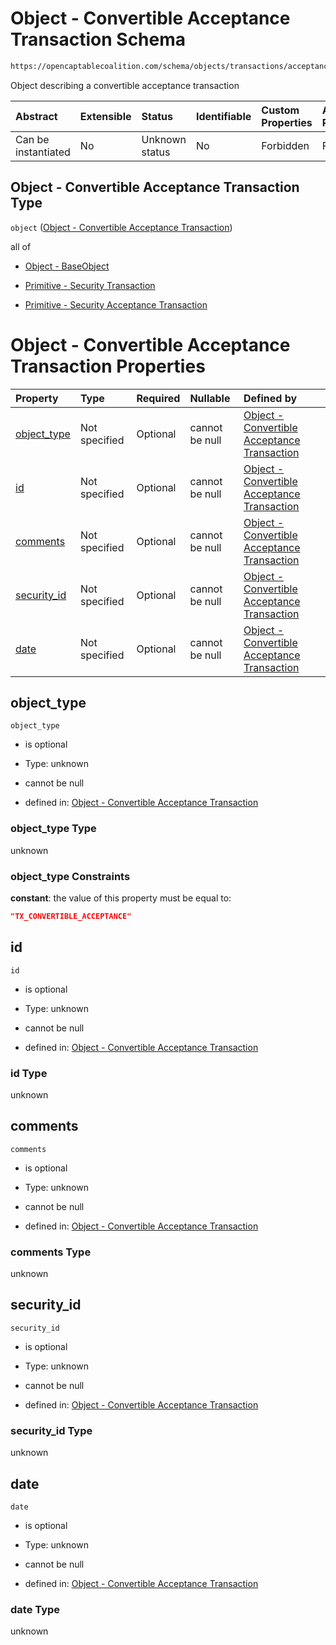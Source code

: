 # Object - Convertible Acceptance Transaction Schema

```txt
https://opencaptablecoalition.com/schema/objects/transactions/acceptance/ConvertibleAcceptance.schema.json
```

Object describing a convertible acceptance transaction

| Abstract            | Extensible | Status         | Identifiable | Custom Properties | Additional Properties | Access Restrictions | Defined In                                                                                                                                 |
| :------------------ | :--------- | :------------- | :----------- | :---------------- | :-------------------- | :------------------ | :----------------------------------------------------------------------------------------------------------------------------------------- |
| Can be instantiated | No         | Unknown status | No           | Forbidden         | Forbidden             | none                | [ConvertibleAcceptance.schema.json](../../schema/objects/transactions/acceptance/ConvertibleAcceptance.schema.json "open original schema") |

## Object - Convertible Acceptance Transaction Type

`object` ([Object - Convertible Acceptance Transaction](convertibleacceptance.md))

all of

*   [Object - BaseObject](issuer-allof-object---baseobject.md "check type definition")

*   [Primitive - Security Transaction](convertibletransfer-allof-primitive---security-transaction.md "check type definition")

*   [Primitive - Security Acceptance Transaction](convertibleacceptance-allof-primitive---security-acceptance-transaction.md "check type definition")

# Object - Convertible Acceptance Transaction Properties

| Property                    | Type          | Required | Nullable       | Defined by                                                                                                                                                                                                                          |
| :-------------------------- | :------------ | :------- | :------------- | :---------------------------------------------------------------------------------------------------------------------------------------------------------------------------------------------------------------------------------- |
| [object_type](#object_type) | Not specified | Optional | cannot be null | [Object - Convertible Acceptance Transaction](convertibleacceptance-properties-object_type.md "https://opencaptablecoalition.com/schema/objects/transactions/acceptance/ConvertibleAcceptance.schema.json#/properties/object_type") |
| [id](#id)                   | Not specified | Optional | cannot be null | [Object - Convertible Acceptance Transaction](convertibleacceptance-properties-id.md "https://opencaptablecoalition.com/schema/objects/transactions/acceptance/ConvertibleAcceptance.schema.json#/properties/id")                   |
| [comments](#comments)       | Not specified | Optional | cannot be null | [Object - Convertible Acceptance Transaction](convertibleacceptance-properties-comments.md "https://opencaptablecoalition.com/schema/objects/transactions/acceptance/ConvertibleAcceptance.schema.json#/properties/comments")       |
| [security_id](#security_id) | Not specified | Optional | cannot be null | [Object - Convertible Acceptance Transaction](convertibleacceptance-properties-security_id.md "https://opencaptablecoalition.com/schema/objects/transactions/acceptance/ConvertibleAcceptance.schema.json#/properties/security_id") |
| [date](#date)               | Not specified | Optional | cannot be null | [Object - Convertible Acceptance Transaction](convertibleacceptance-properties-date.md "https://opencaptablecoalition.com/schema/objects/transactions/acceptance/ConvertibleAcceptance.schema.json#/properties/date")               |

## object_type



`object_type`

*   is optional

*   Type: unknown

*   cannot be null

*   defined in: [Object - Convertible Acceptance Transaction](convertibleacceptance-properties-object_type.md "https://opencaptablecoalition.com/schema/objects/transactions/acceptance/ConvertibleAcceptance.schema.json#/properties/object_type")

### object_type Type

unknown

### object_type Constraints

**constant**: the value of this property must be equal to:

```json
"TX_CONVERTIBLE_ACCEPTANCE"
```

## id



`id`

*   is optional

*   Type: unknown

*   cannot be null

*   defined in: [Object - Convertible Acceptance Transaction](convertibleacceptance-properties-id.md "https://opencaptablecoalition.com/schema/objects/transactions/acceptance/ConvertibleAcceptance.schema.json#/properties/id")

### id Type

unknown

## comments



`comments`

*   is optional

*   Type: unknown

*   cannot be null

*   defined in: [Object - Convertible Acceptance Transaction](convertibleacceptance-properties-comments.md "https://opencaptablecoalition.com/schema/objects/transactions/acceptance/ConvertibleAcceptance.schema.json#/properties/comments")

### comments Type

unknown

## security_id



`security_id`

*   is optional

*   Type: unknown

*   cannot be null

*   defined in: [Object - Convertible Acceptance Transaction](convertibleacceptance-properties-security_id.md "https://opencaptablecoalition.com/schema/objects/transactions/acceptance/ConvertibleAcceptance.schema.json#/properties/security_id")

### security_id Type

unknown

## date



`date`

*   is optional

*   Type: unknown

*   cannot be null

*   defined in: [Object - Convertible Acceptance Transaction](convertibleacceptance-properties-date.md "https://opencaptablecoalition.com/schema/objects/transactions/acceptance/ConvertibleAcceptance.schema.json#/properties/date")

### date Type

unknown
